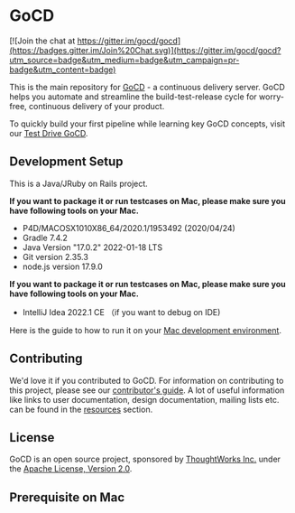 # GoCD

[![Join the chat at https://gitter.im/gocd/gocd](https://badges.gitter.im/Join%20Chat.svg)](https://gitter.im/gocd/gocd?utm_source=badge&utm_medium=badge&utm_campaign=pr-badge&utm_content=badge)

This is the main repository for [GoCD](https://gocd.org) - a continuous delivery server. GoCD helps you automate and streamline the build-test-release cycle for worry-free, continuous delivery of your product.

To quickly build your first pipeline while learning key GoCD concepts, visit our [Test Drive GoCD](https://www.gocd.org/test-drive-gocd.html).

## Development Setup

This is a Java/JRuby on Rails project.

**If you want to package it or run testcases on Mac, please make sure you have following tools on your Mac.**

* P4D/MACOSX1010X86_64/2020.1/1953492 (2020/04/24)
* Gradle 7.4.2
* Java Version "17.0.2" 2022-01-18 LTS
* Git version 2.35.3
* node.js version 17.9.0

**If you want to package it or run testcases on Mac, please make sure you have following tools on your Mac.**

* IntelliJ Idea 2022.1 CE （if you want to debug on IDE)


Here is the guide to how to run it on your [Mac development environment](https://developer.gocd.org/current/).


## Contributing

We'd love it if you contributed to GoCD. For information on contributing to this project, please see our [contributor's guide](https://gocd.org/contribute).
A lot of useful information like links to user documentation, design documentation, mailing lists etc. can be found in the [resources](https://gocd.org/community/resources.html) section.

## License

GoCD is an open source project, sponsored by [ThoughtWorks Inc.](https://www.thoughtworks.com) under the [Apache License, Version 2.0](https://www.apache.org/licenses/LICENSE-2.0).

## Prerequisite on Mac

